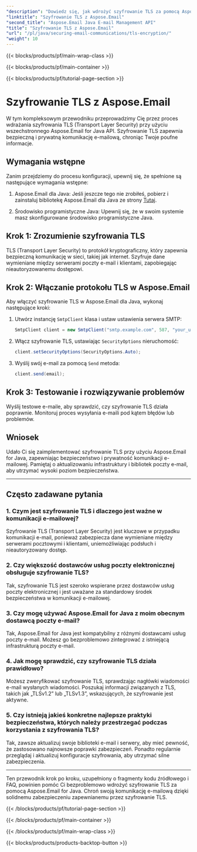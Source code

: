 ```yaml
---
"description": "Dowiedz się, jak wdrożyć szyfrowanie TLS za pomocą Aspose.Email dla Java. Postępuj zgodnie z naszym przewodnikiem krok po kroku z kodem źródłowym i często zadawanymi pytaniami dotyczącymi bezpiecznej komunikacji e-mailowej."
"linktitle": "Szyfrowanie TLS z Aspose.Email"
"second_title": "Aspose.Email Java E-mail Management API"
"title": "Szyfrowanie TLS z Aspose.Email"
"url": "/pl/java/securing-email-communications/tls-encryption/"
"weight": 10
---
```


{{< blocks/products/pf/main-wrap-class >}}

{{< blocks/products/pf/main-container >}}

{{< blocks/products/pf/tutorial-page-section >}}

# Szyfrowanie TLS z Aspose.Email


W tym kompleksowym przewodniku przeprowadzimy Cię przez proces wdrażania szyfrowania TLS (Transport Layer Security) przy użyciu wszechstronnego Aspose.Email for Java API. Szyfrowanie TLS zapewnia bezpieczną i prywatną komunikację e-mailową, chroniąc Twoje poufne informacje.

## Wymagania wstępne

Zanim przejdziemy do procesu konfiguracji, upewnij się, że spełnione są następujące wymagania wstępne:

1. Aspose.Email dla Java: Jeśli jeszcze tego nie zrobiłeś, pobierz i zainstaluj bibliotekę Aspose.Email dla Java ze strony [Tutaj](https://releases.aspose.com/email/java/).

2. Środowisko programistyczne Java: Upewnij się, że w swoim systemie masz skonfigurowane środowisko programistyczne Java.

## Krok 1: Zrozumienie szyfrowania TLS

TLS (Transport Layer Security) to protokół kryptograficzny, który zapewnia bezpieczną komunikację w sieci, takiej jak internet. Szyfruje dane wymieniane między serwerami poczty e-mail i klientami, zapobiegając nieautoryzowanemu dostępowi.

## Krok 2: Włączanie protokołu TLS w Aspose.Email

Aby włączyć szyfrowanie TLS w Aspose.Email dla Java, wykonaj następujące kroki:

1. Utwórz instancję `SmtpClient` klasa i ustaw ustawienia serwera SMTP:

   ```java
   SmtpClient client = new SmtpClient("smtp.example.com", 587, "your_username", "your_password");
   ```

2. Włącz szyfrowanie TLS, ustawiając `SecurityOptions` nieruchomość:

   ```java
   client.setSecurityOptions(SecurityOptions.Auto);
   ```

3. Wyślij swój e-mail za pomocą `Send` metoda:

   ```java
   client.send(email);
   ```

## Krok 3: Testowanie i rozwiązywanie problemów

Wyślij testowe e-maile, aby sprawdzić, czy szyfrowanie TLS działa poprawnie. Monitoruj proces wysyłania e-maili pod kątem błędów lub problemów.

## Wniosek

Udało Ci się zaimplementować szyfrowanie TLS przy użyciu Aspose.Email for Java, zapewniając bezpieczeństwo i prywatność komunikacji e-mailowej. Pamiętaj o aktualizowaniu infrastruktury i bibliotek poczty e-mail, aby utrzymać wysoki poziom bezpieczeństwa.

---

## Często zadawane pytania

### 1. Czym jest szyfrowanie TLS i dlaczego jest ważne w komunikacji e-mailowej?

Szyfrowanie TLS (Transport Layer Security) jest kluczowe w przypadku komunikacji e-mail, ponieważ zabezpiecza dane wymieniane między serwerami pocztowymi i klientami, uniemożliwiając podsłuch i nieautoryzowany dostęp.

### 2. Czy większość dostawców usług poczty elektronicznej obsługuje szyfrowanie TLS?

Tak, szyfrowanie TLS jest szeroko wspierane przez dostawców usług poczty elektronicznej i jest uważane za standardowy środek bezpieczeństwa w komunikacji e-mailowej.

### 3. Czy mogę używać Aspose.Email for Java z moim obecnym dostawcą poczty e-mail?

Tak, Aspose.Email for Java jest kompatybilny z różnymi dostawcami usług poczty e-mail. Możesz go bezproblemowo zintegrować z istniejącą infrastrukturą poczty e-mail.

### 4. Jak mogę sprawdzić, czy szyfrowanie TLS działa prawidłowo?

Możesz zweryfikować szyfrowanie TLS, sprawdzając nagłówki wiadomości e-mail wysłanych wiadomości. Poszukaj informacji związanych z TLS, takich jak „TLSv1.2” lub „TLSv1.3”, wskazujących, że szyfrowanie jest aktywne.

### 5. Czy istnieją jakieś konkretne najlepsze praktyki bezpieczeństwa, których należy przestrzegać podczas korzystania z szyfrowania TLS?

Tak, zawsze aktualizuj swoje biblioteki e-mail i serwery, aby mieć pewność, że zastosowano najnowsze poprawki zabezpieczeń. Ponadto regularnie przeglądaj i aktualizuj konfiguracje szyfrowania, aby utrzymać silne zabezpieczenia.

---

Ten przewodnik krok po kroku, uzupełniony o fragmenty kodu źródłowego i FAQ, powinien pomóc Ci bezproblemowo wdrożyć szyfrowanie TLS za pomocą Aspose.Email for Java. Chroń swoją komunikację e-mailową dzięki solidnemu zabezpieczeniu zapewnianemu przez szyfrowanie TLS.

{{< /blocks/products/pf/tutorial-page-section >}}

{{< /blocks/products/pf/main-container >}}

{{< /blocks/products/pf/main-wrap-class >}}

{{< blocks/products/products-backtop-button >}}